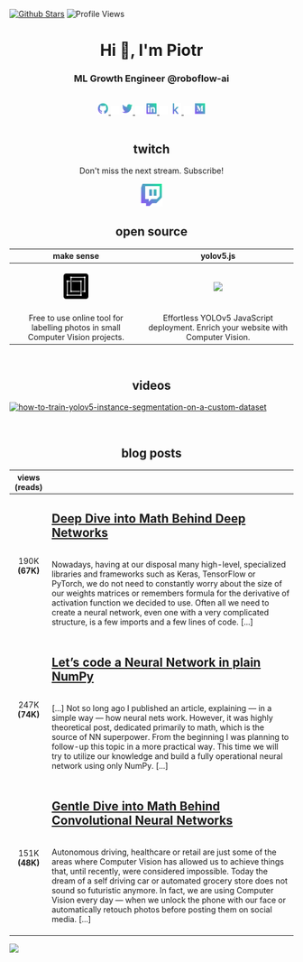 [![Github Stars](https://img.shields.io/badge/stars-nominate-brightgreen?logo=github)](https://stars.github.com/nominate/)
![Profile Views](https://komarev.com/ghpvc/?username=skalskip&style=flat)

<h1 align="center">Hi 👋, I'm Piotr</h1>
<h3 align="center">ML Growth Engineer @roboflow-ai</h3>

<br/>

<div align="center">
    <a href="https://github.com/SkalskiP">
        <img src="https://github.com/SkalskiP/SkalskiP/blob/master/icons/github.png" width="4%"/>
    </a>
    <img src="https://github.com/SkalskiP/SkalskiP/blob/master/icons/transparent.png" width="3%"/>
    <a href="https://twitter.com/skalskip92">
        <img src="https://github.com/SkalskiP/SkalskiP/blob/master/icons/twitter.png" width="4%"/>
    </a>
    <img src="https://github.com/SkalskiP/SkalskiP/blob/master/icons/transparent.png" width="3%"/>
    <a href="https://linkedin.com/in/piotr-skalski-36b5b4122">
        <img src="https://github.com/SkalskiP/SkalskiP/blob/master/icons/linkedin.png" width="4%"/>
    </a>
    <img src="https://github.com/SkalskiP/SkalskiP/blob/master/icons/transparent.png" width="3%"/>
    <a href="https://kaggle.com/skalskip">
        <img src="https://github.com/SkalskiP/SkalskiP/blob/master/icons/kaggle.png" width="4%"/>
    </a>
    <img src="https://github.com/SkalskiP/SkalskiP/blob/master/icons/transparent.png" width="3%"/>
    <a href="https://medium.com/@piotr.skalski92">
        <img src="https://github.com/SkalskiP/SkalskiP/blob/master/icons/medium.png" width="4%" />
    </a>
</div>

<br/>

## <div align="center">twitch</div>

<p align="center">Don't miss the next stream. Subscribe!</p>

<div align="center">
    <a href="https://www.twitch.tv/skalskip">
        <img src="https://github.com/SkalskiP/SkalskiP/blob/master/icons/twitch.png" width="8%"/>
    </a>
</div>

## <div align="center">open source</div>

| make sense | yolov5.js |
|:----------:|:----------:|
| <br/><a href="https://github.com/SkalskiP/make-sense"><img src="https://github.com/SkalskiP/SkalskiP/blob/master/icons/make-sense.png" width="20%" /></a><br/><br/> | <br/><a href="https://github.com/SkalskiP/yolov5js"><img src="https://user-images.githubusercontent.com/26109316/195828394-1906b7aa-cfbb-4c0e-8755-25bbe5fdc22f.png" width="20%" /></a><br/><br/> |
| Free to use online tool for labelling photos in small Computer Vision projects. | Effortless YOLOv5 JavaScript deployment. Enrich your website with Computer Vision. |

<br/>

## <div align="center">videos</div>

[![how-to-train-yolov5-instance-segmentation-on-a-custom-dataset](https://user-images.githubusercontent.com/26109316/199701008-a8401e31-3b9b-426d-b023-4d0ad65010a6.jpg)](https://www.youtube.com/watch?v=vKzfvtEtiYo)

<br/>

## <div align="center">blog posts</div>

| views (reads) |                                                                                                                   | 
|:-------------:|:------------------------------------------------------------------------------------------------------------------|
| 190K **(67K)** |  <h2><a href="https://towardsdatascience.com/https-medium-com-piotr-skalski92-deep-dive-into-deep-networks-math-17660bc376ba">Deep Dive into Math Behind Deep Networks</a></h2> <br/> Nowadays, having at our disposal many high-level, specialized libraries and frameworks such as Keras, TensorFlow or PyTorch, we do not need to constantly worry about the size of our weights matrices or remembers formula for the derivative of activation function we decided to use. Often all we need to create a neural network, even one with a very complicated structure, is a few imports and a few lines of code. [...] <br/><br/>|
| 247K **(74K)** |  <h2><a href="https://towardsdatascience.com/lets-code-a-neural-network-in-plain-numpy-ae7e74410795">Let’s code a Neural Network in plain NumPy</a></h2> <br/> [...] Not so long ago I published an article, explaining — in a simple way — how neural nets work. However, it was highly theoretical post, dedicated primarily to math, which is the source of NN superpower. From the beginning I was planning to follow-up this topic in a more practical way. This time we will try to utilize our knowledge and build a fully operational neural network using only NumPy. [...] <br/><br/> |
| 151K **(48K)** |  <h2><a href="https://towardsdatascience.com/gentle-dive-into-math-behind-convolutional-neural-networks-79a07dd44cf9">Gentle Dive into Math Behind Convolutional Neural Networks</a></h2> <br/> Autonomous driving, healthcare or retail are just some of the areas where Computer Vision has allowed us to achieve things that, until recently, were considered impossible. Today the dream of a self driving car or automated grocery store does not sound so futuristic anymore. In fact, we are using Computer Vision every day — when we unlock the phone with our face or automatically retouch photos before posting them on social media. [...] <br/><br/> |

![](https://hit.yhype.me/github/profile?user_id=26109316)
